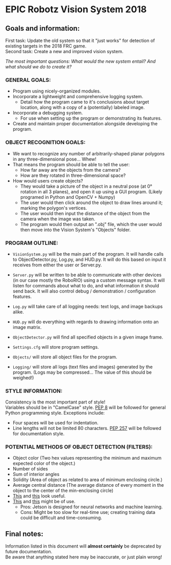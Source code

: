 # EPIC Robotz Vision System 2018
## Goals and information:

First task: Update the old system so that it "just works" for detection of existing targets in the 2018 FRC game.  
Second task: Create a new and improved vision system.

*The most important questions: What would the new system entail? And what should we do to create it?*

### GENERAL GOALS:
  - Program using nicely-organized modules.
  - Incorporate a lightweight and comprehensive logging system.
    - Detail how the program came to it's conclusions about target location, along with a copy of a (potentially) labeled image.
  - Incorporate a debugging system.
    - For use when setting up the program or demonstrating its features.
  - Create and maintain proper documentation alongside developing the program.

### OBJECT RECOGNITION GOALS:
  - We want to recognize any number of arbitrarily-shaped planar polygons in any three-dimensional pose... Whew!
  - That means the program should be able to tell the user:
    - How far away are the objects from the camera?
    - How are they rotated in three-dimensional space?
  - How would users create objects?
    - They would take a picture of the object in a neutral pose (at 0° rotation in all 3 planes), and open it up using a GUI program. (Likely programed in Python and OpenCV + Numpy)
    - The user would then click around the object to draw lines around it; marking the polygon's vertices.
    - The user would then input the distance of the object from the camera when the image was taken.
    - The program would then output an ".obj" file, which the user would then move into the Vision System's "Objects" folder.

### PROGRAM OUTLINE:

  - `VisionSystem.py` will be the main part of the program. It will handle calls to ObjectDetector.py, Log.py, and HUD.py. It will do this based on input it receives from either the user or Server.py.

  - `Server.py` will be written to be able to communicate with other devices (in our case mostly the RoboRIO) using a custom message syntax. It will listen for commands about what to do, and what information it should send back. It will also control debug / demonstration / configuration features.

  - `Log.py` will take care of all logging needs: text logs, and image backups alike.

  - `HUD.py` will do everything with regards to drawing information onto an image matrix.

  - `ObjectDetector.py` will find all specified objects in a given image frame.

  - `Settings.cfg` will store program settings.

  - `Objects/` will store all object files for the program.

  - `Logging/` will store all logs (text files and images) generated by the program. (Logs may be compressed... The value of this should be weighed!)

### STYLE INFORMATION:

Consistency is the most important part of style!  
Variables should be in "CamelCase" style.
[PEP 8](https://www.python.org/dev/peps/pep-0008/) will be followed for general Python programming style. Exceptions include:
  - Four spaces will be used for indentation.
  - Line lengths will not be limited 80 characters.
[PEP 257](https://www.python.org/dev/peps/pep-0257/) will be followed for documentation style.

### POTENTIAL METHODS OF OBJECT DETECTION (FILTERS):

  - Object color (Two hex values representing the minimum and maximum expected color of the object.)
  - Number of sides
  - Sum of interior angles
  - Solidity (Area of object as related to area of minimum enclosing circle.)
  - Average central distance (The average distance of every moment in the object to the center of the min-enclosing circle)
  - [This](https://en.wikipedia.org/wiki/Generalised_Hough_transform) and [this](https://en.wikipedia.org/wiki/Invariant_(physics)) look useful.
  - [This](https://en.wikipedia.org/wiki/Convolutional_neural_network) and [this](https://www.tensorflow.org/) might be of use.
    - Pros: Jetson is designed for neural networks and machine learning.
    - Cons: Might be too slow for real-time use; creating training data could be difficult and time-consuming.

## Final notes:
Information listed in this document will **almost certainly** be deprecated by future documentation.  
Be aware that anything stated here may be inaccurate, or just plain wrong!